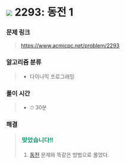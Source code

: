 # <img src="https://static.solved.ac/tier_small/10.svg" width=30> 2293: 동전 1 

### 문제 링크
> https://www.acmicpc.net/problem/2293

### 알고리즘 분류
>- 다이나믹 프로그래밍

### 풀이 시간
>- ⏱ 30분

### 해결
> ![good](../../../Img/good.png)
>1. [동전](../BOJ_09084_동전/README.md) 문제와 똑같은 방법으로 풀었다.
